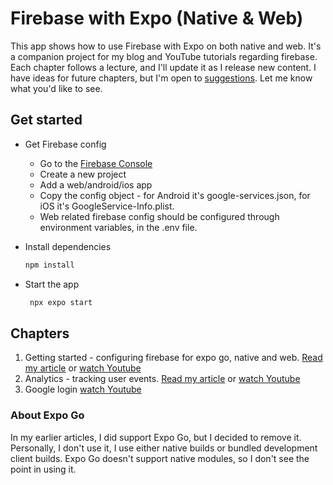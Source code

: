 # Firebase with Expo (Native & Web)

This app shows how to use Firebase with Expo on both native and web.
It's a companion project for my blog and YouTube tutorials regarding firebase. 
Each chapter follows a lecture, and I'll update it as I release new content.
I have ideas for future chapters, but I'm open to [suggestions](https://github.com/amarjanica/firebase-expo-demo/discussions). Let me know what you'd like to see.

## Get started

- Get Firebase config
  - Go to the [Firebase Console](https://console.firebase.google.com/)
  - Create a new project
  - Add a web/android/ios app
  - Copy the config object - for Android it's google-services.json, for iOS it's GoogleService-Info.plist.
  - Web related firebase config should be configured through environment variables, in the .env file.

- Install dependencies

   ```bash
   npm install
   ```
- Start the app

   ```bash
    npx expo start
   ```


## Chapters

1. Getting started - configuring firebase for expo go, native and web. [Read my article](https://www.amarjanica.com/getting-started-with-firebase-on-expo-go-native-and-web/) or [watch Youtube](https://youtu.be/6uWL5hxK1NM)
2. Analytics - tracking user events. [Read my article](https://www.amarjanica.com/google-analytics-in-expo-firebase-setup-for-native-and-web) or [watch Youtube](https://youtu.be/U9HSJesbD9E)
3. Google login [watch Youtube](https://youtu.be/RhnmFVDy2mQ)

### About Expo Go
In my earlier articles, I did support Expo Go, but I decided to remove it.
Personally, I don't use it, I use either native builds or bundled development client builds.
Expo Go doesn't support native modules, so I don't see the point in using it.
